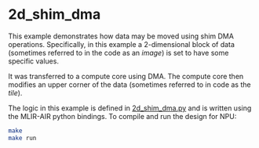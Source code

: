 # 2d_shim_dma

This example demonstrates how data may be moved using shim DMA operations. Specifically, in this example a 2-dimensional block of data (sometimes referred to in the code as an *image*) is set to have some specific values.

It was transferred to a compute core using DMA. The compute core then modifies an upper corner of the data (sometimes referred to in code as the *tile*).

The logic in this example is defined in [2d_shim_dma.py](2d_shim_dma.py) and is written using the MLIR-AIR python bindings. To compile and run the design for NPU:
```bash
make
make run
```